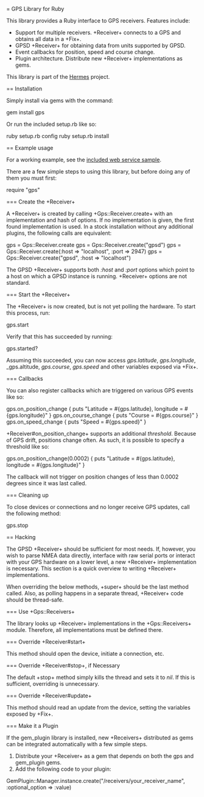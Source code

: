 = GPS Library for Ruby

This library provides a Ruby interface to GPS receivers. Features include:
* Support for multiple receivers. +Receiver+ connects to a GPS and obtains all data in a +Fix+.
* GPSD +Receiver+ for obtaining data from units supported by GPSD.
* Event callbacks for position, speed and course change.
* Plugin architecture. Distribute new +Receiver+ implementations as gems.

This library is part of the [Hermes](http://hermes-gps.info/) project.

== Installation

Simply install via gems with the command:

gem install gps

Or run the included setup.rb like so:

ruby setup.rb config
ruby setup.rb install

== Example usage

For a working example, see the [included web service sample](examples/gps_service.rb).

There are a few simple steps to using this library, but before doing any of them you must first:

require "gps"

=== Create the +Receiver+

A +Receiver+ is created by calling +Gps::Receiver.create+ with an implementation and hash of options. If no implementation is given, the first found implementation is used. In a stock installation without any additional plugins, the following calls are equivalent:

gps = Gps::Receiver.create
gps = Gps::Receiver.create("gpsd")
gps = Gps::Receiver.create(:host => "localhost", :port => 2947)
gps = Gps::Receiver.create("gpsd", :host => "localhost")

The GPSD +Receiver+ supports both _:host_ and _:port_ options which point to a host on which a GPSD instance is running. +Receiver+ options are not standard.

=== Start the +Receiver+

The +Receiver+ is now created, but is not yet polling the hardware. To start this process, run:

gps.start

Verify that this has succeeded by running:

gps.started?

Assuming this succeeded, you can now access _gps.latitude_, _gps.longitude_, _gps.altitude, _gps.course_, _gps.speed_ and other variables exposed via +Fix+.

=== Callbacks

You can also register callbacks which are triggered on various GPS events like so:

gps.on_position_change { puts "Latitude = #{gps.latitude}, longitude = #{gps.longitude}" }
gps.on_course_change { puts "Course = #{gps.course}" }
gps.on_speed_change { puts "Speed = #{gps.speed}" }

+Receiver#on_position_change+ supports an additional _threshold_. Because of GPS drift, positions change often. As such, it is possible to specify a threshold like so:

gps.on_position_change(0.0002) { puts "Latitude = #{gps.latitude}, longitude = #{gps.longitude}" }

The callback will not trigger on position changes of less than 0.0002 degrees since it was last called.

=== Cleaning up

To close devices or connections and no longer receive GPS updates, call the following method:

gps.stop

== Hacking

The GPSD +Receiver+ should be sufficient for most needs. If, however, you wish to parse NMEA data directly, interface with raw serial ports or interact with your GPS hardware on a lower level, a new +Receiver+ implementation is necessary. This section is a quick overview to writing +Receiver+ implementations.

When overriding the below methods, +super+ should be the last method called. Also, as polling happens in a separate thread, +Receiver+ code should be thread-safe.

=== Use +Gps::Receivers+

The library looks up +Receiver+ implementations in the +Gps::Receivers+ module. Therefore, all implementations must be defined there.

=== Override +Receiver#start+

This method should open the device, initiate a connection, etc.

=== Override +Receiver#stop+, if Necessary

The default +stop+ method simply kills the thread and sets it to _nil_. If this is sufficient, overriding is unnecessary.

=== Override +Receiver#update+

This method should read an update from the device, setting the variables exposed by +Fix+.

=== Make it a Plugin

If the gem_plugin library is installed, new +Receivers+ distributed as gems can be integrated automatically with a few simple steps.
1. Distribute your +Receiver+ as a gem that depends on both the gps and gem_plugin gems.
2. Add the following code to your plugin:

GemPlugin::Manager.instance.create("/receivers/your_receiver_name", :optional_option => :value)
